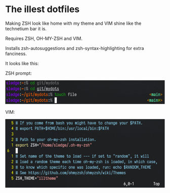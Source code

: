 # The illest dotfiles

Making ZSH look like home with my theme and VIM shine like the technetium bar it is.

Requires ZSH, OH-MY-ZSH and VIM.

Installs zsh-autosuggestions and zsh-syntax-highlighting for extra fanciness.

It looks like this:

ZSH prompt:

![Prompt](./images/illprompt.png "The illest prompt")

VIM:

![Vim](./images/illvim.png "The illest vimconfig")
